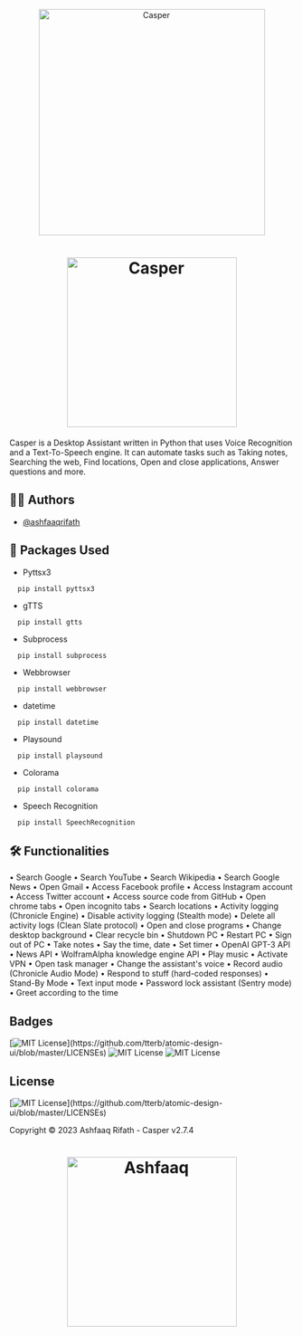 <p align="center">
  <img width="400" src="casper.gif" alt="Casper">
</p>
<h1 align="center">
  <img width="300" src="casper_title.png" alt="Casper"><br>
</h1>

Casper is a Desktop Assistant written in Python that uses Voice Recognition and a Text-To-Speech engine. It can automate tasks such as Taking notes, Searching the web, Find locations, Open and close applications, Answer questions and more.


## 👨‍💻 Authors

- [@ashfaaqrifath](https://www.github.com/ashfaaqrifath)


## 📕 Packages Used
* Pyttsx3
```
  pip install pyttsx3
```

* gTTS
```
  pip install gtts
```

* Subprocess
```
  pip install subprocess
```

* Webbrowser
```
  pip install webbrowser
```

* datetime
```
  pip install datetime
```

* Playsound
```
  pip install playsound
```

* Colorama
```
  pip install colorama
```

* Speech Recognition
```
  pip install SpeechRecognition
```
## 🛠️ Functionalities

• Search Google
• Search YouTube
• Search Wikipedia
• Search Google News
• Open Gmail
• Access Facebook profile
• Access Instagram account
• Access Twitter account
• Access source code from GitHub
• Open chrome tabs
• Open incognito tabs
• Search locations
• Activity logging (Chronicle Engine)
• Disable activity logging (Stealth mode)
• Delete all activity logs (Clean Slate protocol)
• Open and close programs
• Change desktop background
• Clear recycle bin
• Shutdown PC
• Restart PC
• Sign out of PC
• Take notes
• Say the time, date
• Set timer
• OpenAI GPT-3 API
• News API
• WolframAlpha knowledge engine API
• Play music
• Activate VPN
• Open task manager
• Change the assistant's voice
• Record audio (Chronicle Audio Mode)
• Respond to stuff (hard-coded responses)
• Stand-By Mode
• Text input mode
• Password lock assistant (Sentry mode)
• Greet according to the time


## Badges

[![MIT License](https://img.shields.io/apm/l/atomic-design-ui.svg?)](https://github.com/tterb/atomic-design-ui/blob/master/LICENSEs)
![MIT License](https://img.shields.io/github/followers/ashfaaqrifath?style=social)
![MIT License](https://img.shields.io/github/stars/ashfaaqrifath/Casper?style=social)



## License

[![MIT License](https://img.shields.io/apm/l/atomic-design-ui.svg?)](https://github.com/tterb/atomic-design-ui/blob/master/LICENSEs)

Copyright © 2023 Ashfaaq Rifath - Casper v2.7.4


##
<h1 align="center">
  <img width="300" src="https://ashfaaqrifath.github.io/aqlogo9.png" alt="Ashfaaq">
</h1>
